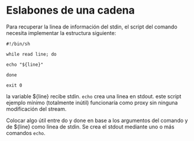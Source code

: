 # Eslabones de una cadena



Para recuperar la linea de información del stdin, el script del comando necesita implementar la estructura siguiente:

```
#!/bin/sh

while read line; do

echo "${line}"

done 

exit 0
```

la variable ${line} recibe stdin. `echo` crea una linea en stdout. este script ejemplo mínimo (totalmente inútil) funcionaría como proxy sin ninguna modificación del stream.

Colocar algo útil entre do y done en base a los argumentos del comando y de ${line} como linea de stdin. Se crea el stdout mediante uno o más comandos `echo`.




